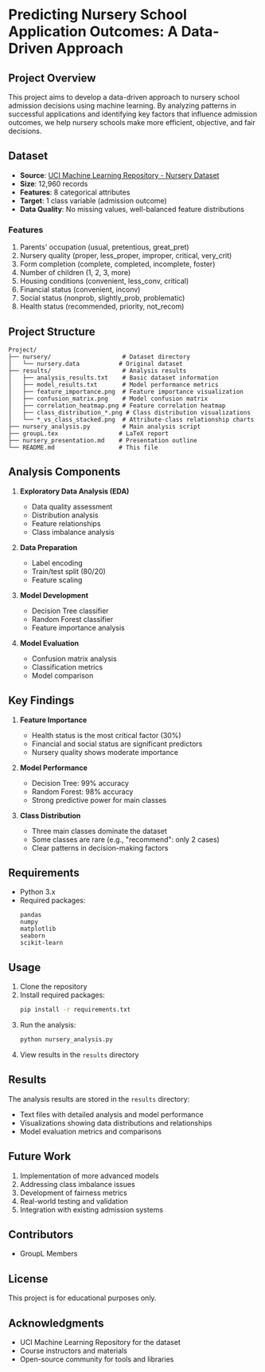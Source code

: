 # Predicting Nursery School Application Outcomes: A Data-Driven Approach

## Project Overview
This project aims to develop a data-driven approach to nursery school admission decisions using machine learning. By analyzing patterns in successful applications and identifying key factors that influence admission outcomes, we help nursery schools make more efficient, objective, and fair decisions.

## Dataset
- **Source**: [UCI Machine Learning Repository - Nursery Dataset](https://archive.ics.uci.edu/ml/datasets/nursery)
- **Size**: 12,960 records
- **Features**: 8 categorical attributes
- **Target**: 1 class variable (admission outcome)
- **Data Quality**: No missing values, well-balanced feature distributions

### Features
1. Parents' occupation (usual, pretentious, great_pret)
2. Nursery quality (proper, less_proper, improper, critical, very_crit)
3. Form completion (complete, completed, incomplete, foster)
4. Number of children (1, 2, 3, more)
5. Housing conditions (convenient, less_conv, critical)
6. Financial status (convenient, inconv)
7. Social status (nonprob, slightly_prob, problematic)
8. Health status (recommended, priority, not_recom)

## Project Structure
```
Project/
├── nursery/                    # Dataset directory
│   └── nursery.data           # Original dataset
├── results/                    # Analysis results
│   ├── analysis_results.txt    # Basic dataset information
│   ├── model_results.txt       # Model performance metrics
│   ├── feature_importance.png  # Feature importance visualization
│   ├── confusion_matrix.png    # Model confusion matrix
│   ├── correlation_heatmap.png # Feature correlation heatmap
│   ├── class_distribution_*.png # Class distribution visualizations
│   └── *_vs_class_stacked.png  # Attribute-class relationship charts
├── nursery_analysis.py         # Main analysis script
├── groupL.tex                 # LaTeX report
├── nursery_presentation.md    # Presentation outline
└── README.md                  # This file
```

## Analysis Components
1. **Exploratory Data Analysis (EDA)**
   - Data quality assessment
   - Distribution analysis
   - Feature relationships
   - Class imbalance analysis

2. **Data Preparation**
   - Label encoding
   - Train/test split (80/20)
   - Feature scaling

3. **Model Development**
   - Decision Tree classifier
   - Random Forest classifier
   - Feature importance analysis

4. **Model Evaluation**
   - Confusion matrix analysis
   - Classification metrics
   - Model comparison

## Key Findings
1. **Feature Importance**
   - Health status is the most critical factor (30%)
   - Financial and social status are significant predictors
   - Nursery quality shows moderate importance

2. **Model Performance**
   - Decision Tree: 99% accuracy
   - Random Forest: 98% accuracy
   - Strong predictive power for main classes

3. **Class Distribution**
   - Three main classes dominate the dataset
   - Some classes are rare (e.g., "recommend": only 2 cases)
   - Clear patterns in decision-making factors

## Requirements
- Python 3.x
- Required packages:
  ```
  pandas
  numpy
  matplotlib
  seaborn
  scikit-learn
  ```

## Usage
1. Clone the repository
2. Install required packages:
   ```bash
   pip install -r requirements.txt
   ```
3. Run the analysis:
   ```bash
   python nursery_analysis.py
   ```
4. View results in the `results` directory

## Results
The analysis results are stored in the `results` directory:
- Text files with detailed analysis and model performance
- Visualizations showing data distributions and relationships
- Model evaluation metrics and comparisons

## Future Work
1. Implementation of more advanced models
2. Addressing class imbalance issues
3. Development of fairness metrics
4. Real-world testing and validation
5. Integration with existing admission systems

## Contributors
- GroupL Members

## License
This project is for educational purposes only.

## Acknowledgments
- UCI Machine Learning Repository for the dataset
- Course instructors and materials
- Open-source community for tools and libraries 